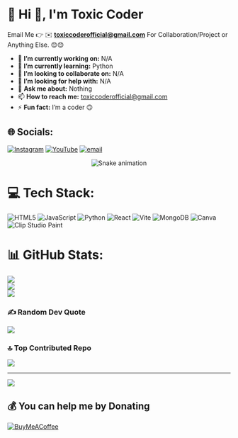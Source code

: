 # 💫 Hi 👋, I'm Toxic Coder


Email Me 👉 ✉️ **toxiccoderofficial@gmail.com** For Collaboration/Project or Anything Else. 😊😊

- 🔭 **I’m currently working on:** N/A
- 🌱 **I’m currently learning:** Python
- 👯 **I’m looking to collaborate on:** N/A
- 🤔 **I’m looking for help with:** N/A
- 💬 **Ask me about:** Nothing
- 📫 **How to reach me:** toxiccoderofficial@gmail.com
- ⚡ **Fun fact:** I’m a coder 🙃



## 🌐 Socials:
[![Instagram](https://img.shields.io/badge/Instagram-%23E4405F.svg?logo=Instagram&logoColor=white)](https://instagram.com/toxiccoderofficial) [![YouTube](https://img.shields.io/badge/YouTube-%23FF0000.svg?logo=YouTube&logoColor=white)](https://youtube.com/@toxiccoderofficial) [![email](https://img.shields.io/badge/Email-D14836?logo=gmail&logoColor=white)](mailto:toxiccoderofficial@gmail.com) 


<!-- Snake Game Repo View -->

<div align="center">
  <img src="https://profile-readme-generator.com/assets/snake.svg" alt="Snake animation" />
</div>


# 💻 Tech Stack:
![HTML5](https://img.shields.io/badge/html5-%23E34F26.svg?style=for-the-badge&logo=html5&logoColor=white) ![JavaScript](https://img.shields.io/badge/javascript-%23323330.svg?style=for-the-badge&logo=javascript&logoColor=%23F7DF1E) ![Python](https://img.shields.io/badge/python-3670A0?style=for-the-badge&logo=python&logoColor=ffdd54) ![React](https://img.shields.io/badge/react-%2320232a.svg?style=for-the-badge&logo=react&logoColor=%2361DAFB) ![Vite](https://img.shields.io/badge/vite-%23646CFF.svg?style=for-the-badge&logo=vite&logoColor=white) ![MongoDB](https://img.shields.io/badge/MongoDB-%234ea94b.svg?style=for-the-badge&logo=mongodb&logoColor=white) ![Canva](https://img.shields.io/badge/Canva-%2300C4CC.svg?style=for-the-badge&logo=Canva&logoColor=white) ![Clip Studio Paint](https://img.shields.io/badge/ClipStudioPaint-%23CFD3D3.svg?style=for-the-badge&logo=ClipStudioPaint&logoColor=white)
# 📊 GitHub Stats:
![](https://github-readme-stats.vercel.app/api?username=toxiccoderofficial&theme=dark&hide_border=false&include_all_commits=true&count_private=false)<br/>
![](https://nirzak-streak-stats.vercel.app/?user=toxiccoderofficial&theme=dark&hide_border=false)<br/>
![](https://github-readme-stats.vercel.app/api/top-langs/?username=toxiccoderofficial&theme=dark&hide_border=false&include_all_commits=true&count_private=false&layout=compact)

### ✍️ Random Dev Quote
![](https://quotes-github-readme.vercel.app/api?type=horizontal&theme=radical)

### 🔝 Top Contributed Repo
![](https://github-contributor-stats.vercel.app/api?username=toxiccoderofficial&limit=5&theme=dark&combine_all_yearly_contributions=true)

---
[![](https://visitcount.itsvg.in/api?id=toxiccoderofficial&icon=0&color=0)](https://visitcount.itsvg.in)

  ## 💰 You can help me by Donating
  [![BuyMeACoffee](https://img.shields.io/badge/Buy%20Me%20a%20Coffee-ffdd00?style=for-the-badge&logo=buy-me-a-coffee&logoColor=black)](https://buymeacoffee.com/toxiccoder) 

  
<!-- Proudly created with GPRM ( https://gprm.itsvg.in ) -->
